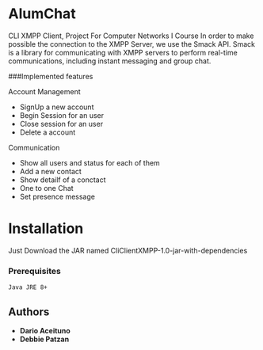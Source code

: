 # AlumChat
CLI XMPP Client, Project For Computer Networks I Course
In order to make possible the connection to the XMPP Server, we use the Smack API.
Smack is a library for communicating with XMPP servers to perform real-time communications, including instant messaging and group chat.

###Implemented features

Account Management 
- SignUp a new account
- Begin Session for an user
- Close session for an user
- Delete a account

Communication 
- Show all users and status for each of them 
- Add a new contact 
- Show detailf of a conctact 
- One to one Chat
- Set presence message 

# Installation
Just Download the JAR named CliClientXMPP-1.0-jar-with-dependencies

### Prerequisites

```
Java JRE 8+
```

## Authors

* **Dario Aceituno** 
* **Debbie Patzan** 
